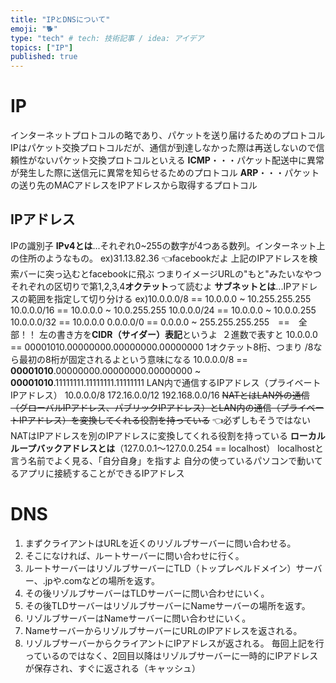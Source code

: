 ```yaml
---
title: "IPとDNSについて"
emoji: "🐕"
type: "tech" # tech: 技術記事 / idea: アイデア
topics: ["IP"]
published: true
---
```

# IP
インターネットプロトコルの略であり、パケットを送り届けるためのプロトコル
IPはパケット交換プロトコルだが、通信が到達しなかった際は再送しないので信頼性がないパケット交換プロトコルといえる
**ICMP**・・・パケット配送中に異常が発生した際に送信元に異常を知らせるためのプロトコル
**ARP**・・・パケットの送り先のMACアドレスをIPアドレスから取得するプロトコル
​
## IPアドレス
IPの識別子
**IPv4とは**...それぞれ0~255の数字が4つある数列。インターネット上の住所のようなもの。
ex)31.13.82.36 👈facebookだよ
​
上記のIPアドレスを検索バーに突っ込むとfacebookに飛ぶ
つまりイメージURLの"もと"みたいなやつ
それぞれの区切りで第1,2,3,4**オクテット**って読むよ
​
**サブネットとは**...IPアドレスの範囲を指定して切り分ける
​
ex)10.0.0.0/8 == 10.0.0.0 ~ 10.255.255.255
10.0.0.0/16 == 10.0.0.0 ~ 10.0.255.255
10.0.0.0/24 == 10.0.0.0 ~ 10.0.0.255
10.0.0.0/32 == 10.0.0.0
0.0.0.0/0 == 0.0.0.0 ~ 255.255.255.255　==　全部！！
​
左の書き方を**CIDR（サイダー）表記**というよ
​
​
２進数で表すと
10.0.0.0 == 00001010.00000000.00000000.00000000
​
1オクテット8桁、つまり
/8なら最初の8桁が固定されるよという意味になる
10.0.0.0/8 == **00001010**.00000000.00000000.00000000 ~ **00001010**.11111111.11111111.11111111
​
LAN内で通信するIPアドレス（プライベートIPアドレス）
10.0.0.0/8
172.16.0.0/12
192.168.0.0/16
​
~~NATとはLAN外の通信（グローバルIPアドレス、パブリックIPアドレス）とLAN内の通信（プライベートIPアドレス）を変換してくれる役割を持っている~~ 👈必ずしもそうではない
NATはIPアドレスを別のIPアドレスに変換してくれる役割を持っている
​
**ローカルループバックアドレスとは**（127.0.0.1～127.0.0.254 == localhost）
localhostと言う名前でよく見る、「自分自身」を指すよ
自分の使っているパソコンで動いてるアプリに接続することができるIPアドレス
​
# DNS
1. まずクライアントはURLを近くのリゾルブサーバーに問い合わせる。
2. そこになければ、ルートサーバーに問い合わせに行く。
3. ルートサーバーはリゾルブサーバーにTLD（トップレベルドメイン）サーバー、.jpや.comなどの場所を返す。
4. その後リゾルブサーバーはTLDサーバーに問い合わせにいく。
5. その後TLDサーバーはリゾルブサーバーにNameサーバーの場所を返す。
6. リゾルブサーバーはNameサーバーに問い合わせにいく。
7. NameサーバーからリゾルブサーバーにURLのIPアドレスを返される。
8. リゾルブサーバーからクライアントにIPアドレスが返される。
​
毎回上記を行っているのではなく、2回目以降はリゾルブサーバーに一時的にIPアドレスが保存され、すぐに返される（キャッシュ）
